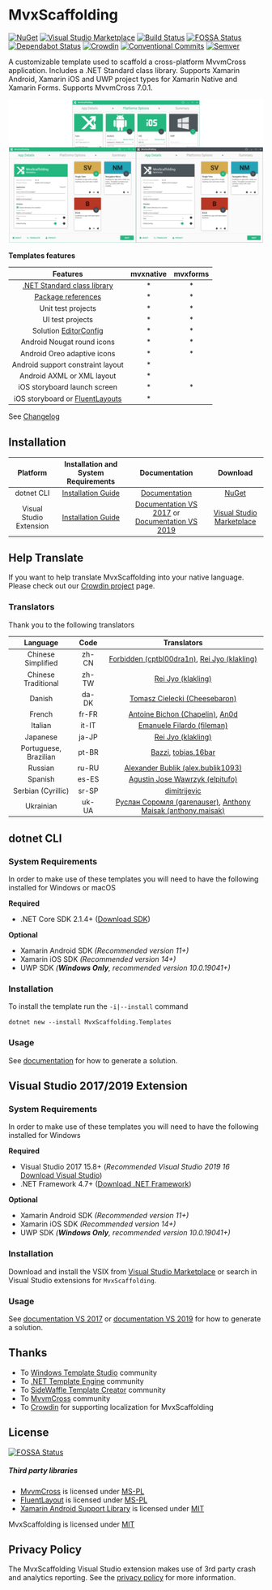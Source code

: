 ﻿# MvxScaffolding

[![NuGet](https://badgen.net/nuget/v/MvxScaffolding.Templates)](https://www.nuget.org/packages/MvxScaffolding.Templates/)
[![Visual Studio Marketplace](https://badgen.net/vs-marketplace/v/Plac3Hold3r.MvxScaffolding)](https://marketplace.visualstudio.com/items?itemName=Plac3Hold3r.MvxScaffolding)
[![Build Status](https://plac3hold3r.visualstudio.com/MvxScaffolding/_apis/build/status/MvxScaffolding%20CI)](https://plac3hold3r.visualstudio.com/MvxScaffolding/_build/latest?definitionId=4)
[![FOSSA Status](https://app.fossa.io/api/projects/git%2Bgithub.com%2FPlac3hold3r%2FMvxScaffolding.svg?type=shield)](https://app.fossa.io/projects/git%2Bgithub.com%2FPlac3hold3r%2FMvxScaffolding?ref=badge_shield)
[![Dependabot Status](https://api.dependabot.com/badges/status?host=github&repo=Plac3hold3r/MvxScaffolding)](https://dependabot.com)
[![Crowdin](https://d322cqt584bo4o.cloudfront.net/mvxscaffolding/localized.svg)](https://crowdin.com/project/mvxscaffolding)
[![Conventional Commits](https://img.shields.io/badge/Conventional%20Commits-1.0.0-yellow.svg)](https://conventionalcommits.org)
[![Semver](https://badgen.net/badge/semver/2.0.0/green)](https://semver.org/)

A customizable template used to scaffold a cross-platform MvvmCross application. Includes a .NET Standard class library. Supports Xamarin Android, Xamarin iOS and UWP project types for Xamarin Native and Xamarin Forms. Supports MvvmCross 7.0.1.

![MvxScaffolding screenshot](docs/resources/vs_template_banner.png)

**Templates features**

|                                                     Features                                                      | mvxnative | mvxforms |
| :---------------------------------------------------------------------------------------------------------------: | :-------: | :------: |
|           [.NET Standard class library](https://docs.microsoft.com/en-us/dotnet/standard/net-standard)            |    \*     |    \*    |
| [Package references](https://docs.microsoft.com/en-us/nuget/consume-packages/package-references-in-project-files) |    \*     |    \*    |
|                                                Unit test projects                                                 |    \*     |    \*    |
|                                                 UI test projects                                                  |    \*     |    \*    |
| Solution [EditorConfig](https://docs.microsoft.com/en-us/visualstudio/ide/create-portable-custom-editor-options)  |    \*     |    \*    |
|                                            Android Nougat round icons                                             |    \*     |    \*    |
|                                            Android Oreo adaptive icons                                            |    \*     |    \*    |
|                                         Android support constraint layout                                         |    \*     |
|                                            Android AXML or XML layout                                             |    \*     |
|                                           iOS storyboard launch screen                                            |    \*     |    \*    |
|             iOS storyboard or [FluentLayouts](https://github.com/FluentLayout/Cirrious.FluentLayout)              |    \*     |

See [Changelog](/CHANGELOG.md)

## Installation

|        Platform         |      Installation and System Requirements      |                                             Documentation                                              |                                                  Download                                                   |
| :---------------------: | :--------------------------------------------: | :----------------------------------------------------------------------------------------------------: | :---------------------------------------------------------------------------------------------------------: |
|       dotnet CLI        |       [Installation Guide](#dotnet-cli)        |                              [Documentation](docs/template_dotnet_cli.md)                              |                      [NuGet](https://www.nuget.org/packages/MvxScaffolding.Templates/)                      |
| Visual Studio Extension | [Installation Guide](#visual-studio-extension) | [Documentation VS 2017](docs/template_vs_2017.md) or [Documentation VS 2019](docs/template_vs_2019.md) | [Visual Studio Marketplace](https://marketplace.visualstudio.com/items?itemName=Plac3Hold3r.MvxScaffolding) |

## Help Translate

If you want to help translate MvxScaffolding into your native language. Please check out our [Crowdin project](https://crowdin.com/project/mvxscaffolding) page.

### Translators

Thank you to the following translators

|      Language         | Code  |                                                                     Translators                                                                      |
| :-------------------: | :---: | :--------------------------------------------------------------------------------------------------------------------------------------------------: |
| Chinese Simplified    | zh-CN | [Forbidden (cptbl00dra1n)](https://crowdin.com/profile/cptbl00dra1n), [Rei Jyo (klakling)](https://crowdin.com/profile/klakling)                     |
| Chinese Traditional   | zh-TW | [Rei Jyo (klakling)](https://crowdin.com/profile/klakling)                                                                                           |
|       Danish          | da-DK | [Tomasz Cielecki (Cheesebaron)](https://crowdin.com/profile/Cheesebaron)                                                                             |
|       French          | fr-FR | [Antoine Bichon (Chapelin)](https://crowdin.com/profile/Chapelin), [An0d](https://crowdin.com/profile/An0d)                                          |
|      Italian          | it-IT | [Emanuele Filardo (fileman)](https://crowdin.com/profile/fileman)                                                                                    |
|      Japanese         | ja-JP | [Rei Jyo (klakling)](https://crowdin.com/profile/klakling)                                                                                           |
| Portuguese, Brazilian | pt-BR | [Bazzi](https://crowdin.com/profile/Bazzi), [tobias.16bar](https://crowdin.com/profile/tobias.16bar)                                                 |
|      Russian          | ru-RU | [Alexander Bublik (alex.bublik1093)](https://crowdin.com/profile/alex.bublik1093)                                                                    |
|      Spanish          | es-ES | [Agustin Jose Wawrzyk (elpitufo)](https://crowdin.com/profile/elpitufo)                                                                              |
|    Serbian (Cyrillic) | sr-SP | [dimitrijevic](https://crowdin.com/profile/dimitrijevic)                                                                                             |
|     Ukrainian         | uk-UA | [Руслан Соромля (garenauser)](https://crowdin.com/profile/garenauser), [Anthony Maisak (anthony.maisak)](https://crowdin.com/profile/anthony.maisak) |

## dotnet CLI

### System Requirements

In order to make use of these templates you will need to have the following installed for Windows or macOS

**Required**

- .NET Core SDK 2.1.4+ ([Download SDK](https://www.microsoft.com/net/download))

**Optional**

- Xamarin Android SDK _(Recommended version 11+)_
- Xamarin iOS SDK _(Recommended version 14+)_
- UWP SDK _(**Windows Only**, recommended version 10.0.19041+)_

### Installation

To install the template run the `-i|--install` command

```text
dotnet new --install MvxScaffolding.Templates
```

### Usage

See [documentation](docs/template_dotnet_cli.md) for how to generate a solution.

## Visual Studio 2017/2019 Extension

### System Requirements

In order to make use of these templates you will need to have the following installed for Windows

**Required**

- Visual Studio 2017 15.8+ (_Recommended Visual Studio 2019 16_ [Download Visual Studio](https://www.visualstudio.com/downloads/))
- .NET Framework 4.7+ ([Download .NET Framework](https://www.microsoft.com/net/download/windows))

**Optional**

- Xamarin Android SDK _(Recommended version 11+)_
- Xamarin iOS SDK _(Recommended version 14+)_
- UWP SDK _(**Windows Only**, recommended version 10.0.19041+)_

### Installation

Download and install the VSIX from [Visual Studio Marketplace](https://marketplace.visualstudio.com/items?itemName=Plac3Hold3r.MvxScaffolding) or search in Visual Studio extensions for `MvxScaffolding`.

### Usage

See [documentation VS 2017](docs/template_vs_2017.md) or [documentation VS 2019](docs/template_vs_2019.md) for how to generate a solution.

## Thanks

- To [Windows Template Studio](https://github.com/Microsoft/WindowsTemplateStudio) community
- To [.NET Template Engine](https://github.com/dotnet/templating) community
- To [SideWaffle Template Creator](https://github.com/ligershark/sidewafflev2) community
- To [MvvmCross](https://github.com/MvvmCross/MvvmCross) community
- To [Crowdin](https://crowdin.com) for supporting localization for MvxScaffolding

## License

[![FOSSA Status](https://app.fossa.io/api/projects/git%2Bgithub.com%2FPlac3hold3r%2FMvxScaffolding.svg?type=large)](https://app.fossa.io/projects/git%2Bgithub.com%2FPlac3hold3r%2FMvxScaffolding?ref=badge_large)

##### Third party libraries

- [MvvmCross](https://github.com/MvvmCross/MvvmCross) is licensed under [MS-PL](https://github.com/MvvmCross/MvvmCross/blob/master/LICENSE)
- [FluentLayout](https://github.com/FluentLayout/Cirrious.FluentLayout) is licensed under [MS-PL](https://github.com/FluentLayout/Cirrious.FluentLayout/blob/master/LICENSE)
- [Xamarin Android Support Library](https://github.com/xamarin/AndroidSupportComponents/) is licensed under [MIT](https://github.com/xamarin/AndroidSupportComponents/blob/master/LICENSE.md)

MvxScaffolding is licensed under [MIT](https://github.com/Plac3hold3r/MvxScaffolding/blob/master/LICENSE)

## Privacy Policy

The MvxScaffolding Visual Studio extension makes use of 3rd party crash and analytics reporting. See the [privacy policy](docs/privacy_policy.md) for more information.
